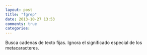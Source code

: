 ```yaml
---
layout: post
title: "fgrep"
date: 2013-10-27 13:53
comments: true
categories: 
---
```

Busca cadenas de texto fijas. Ignora el significado especial de los metacaracteres. 

